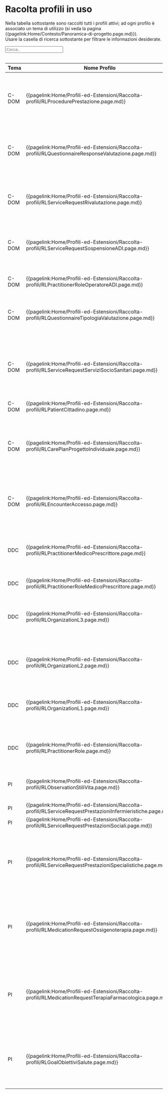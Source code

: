 <html>
  <head>
    <script src="https://ajax.googleapis.com/ajax/libs/jquery/3.6.0/jquery.min.js"></script>
    <script>
      $(document).ready(function () {
        $("#myInput").on("keyup", function () {
          var value = $(this).val().toLowerCase();
          $("#myTable tr").filter(function () {
            $(this).toggle($(this).text().toLowerCase().indexOf(value) > -1);
          });
        });
      });
    </script>
  </head>
  <body>
    <h1>Racolta profili in uso</h1>
    <div>
      <p>
        Nella tabella sottostante sono raccolti tutti i profili attivi; ad ogni
        profilo è associato un tema di utilizzo (si veda la pagina
        {{pagelink:Home/Contesto/Panoramica-di-progetto.page.md}}).
        <br />
        Usare la casella di ricerca sottostante per filtrare le informazioni
        desiderate.
      </p>
      <input id="myInput" type="text" placeholder="Cerca.." />
    </div>
    <br />
    <table>
    <thead>
      <tr>
        <th>Tema</th>
        <th>Nome Profilo</th>
        <th>Descrizione</th>
        <th>Risorsa base</th>
        <th>Link Simplifier</th>
      </tr>
    </thead>
    <tbody id="myTable">
      <tr>
        <td>C-DOM</td>
        <td>{{pagelink:Home/Profili-ed-Estensioni/Raccolta-profili/RLProcedurePrestazione.page.md}}</td>
        <td>Profilo contentente il dettaglio di una prestazione erogata al paziente in qualsiasi setting assistenziale</td>
        <td><a href="http://hl7.org/fhir/R4/procedure.html">Procedure</a></td>
        <td>{{link:https://fhir.siss.regione.lombardia.it/StructureDefinition/RLProcedurePrestazione}}</td>
      </tr>
      <tr>
        <td>C-DOM</td>
        <td>{{pagelink:Home/Profili-ed-Estensioni/Raccolta-profili/RLQuestionnaireResponseValutazione.page.md}}</td>
        <td>Profilo volto a mostrare il dettaglio delle risposte ai quesiti della valutazione alla quale il paziente è stato sottoposto</td>
        <td><a href="http://hl7.org/fhir/R4/questionnaireresponse.html">QuestionnaireResponse</a></td>
        <td>{{link:https://fhir.siss.regione.lombardia.it/StructureDefinition/RLQuestionnaireResponseValutazione}}</td>
      </tr>
      <tr>
        <td>C-DOM</td>
        <td>{{pagelink:Home/Profili-ed-Estensioni/Raccolta-profili/RLServiceRequestRivalutazione.page.md}}</td>
        <td>Profilo volto a notificare la necessità di una rivalutazione di un paziente in ricovero domiciliare</td>
        <td><a href="http://hl7.org/fhir/R4/servicerequest.html">ServiceRequest</a></td>
        <td>{{link:https://fhir.siss.regione.lombardia.it/StructureDefinition/RLServiceRequestRivalutazione}}</td>
      </tr>
      <tr>
        <td>C-DOM</td>
        <td>{{pagelink:Home/Profili-ed-Estensioni/Raccolta-profili/RLServiceRequestSospensioneADI.page.md}}</td>
        <td>Profilo che descrive i dettagli della sospensione temporanea del ricovero domiciliare di un paziente</td>
        <td><a href="http://hl7.org/fhir/R4/servicerequest.html">ServiceRequest</a></td>
        <td>{{link:https://fhir.siss.regione.lombardia.it/StructureDefinition/RLServiceRequestSospensioneADI}}</td>
      </tr>
      <tr>
        <td>C-DOM</td>
        <td>{{pagelink:Home/Profili-ed-Estensioni/Raccolta-profili/RLPractitionerRoleOperatoreADI.page.md}}</td>
        <td>Profilo contentente le tipologie di operatori ADI</td>
        <td><a href="http://hl7.org/fhir/R4/practitionerrole.html">PractitionerRole</a></td>
        <td>{{link:https://fhir.siss.regione.lombardia.it/StructureDefinition/RLPractitionerRoleOperatoreADI}}</td>
      </tr>
      <tr>
        <td>C-DOM</td>
        <td>{{pagelink:Home/Profili-ed-Estensioni/Raccolta-profili/RLQuestionnaireTipologiaValutazione.page.md}}</td>
        <td>Profilo volto a descrivere la tipologia della valutazione al quale il paziente è stato sottoposto</td>
        <td><a href="http://hl7.org/fhir/R4/questionnaire.html">Questionnaire</a></td>
        <td>{{link:https://fhir.siss.regione.lombardia.it/StructureDefinition/RLQuestionnaireTipologiaValutazione}}</td>
      </tr>
      <tr>
        <td>C-DOM</td>
        <td>{{pagelink:Home/Profili-ed-Estensioni/Raccolta-profili/RLServiceRequestServiziSocioSanitari.page.md}}</td>
        <td>Profilo volto a contenere le informazioni riguardo il servizio sociosanitario da attivare ad un cittadino nell’ambito del suo progetto individuale</td>
        <td><a href="http://hl7.org/fhir/R4/servicerequest.html">ServiceRequest</a></td>
        <td>{{link:https://fhir.siss.regione.lombardia.it/StructureDefinition/RLServiceRequestServiziSocioSanitari}}</td>
      </tr>
      <tr>
        <td>C-DOM</td>
        <td>{{pagelink:Home/Profili-ed-Estensioni/Raccolta-profili/RLPatientCittadino.page.md}}</td>
        <td>Dettagli anagrafici del cittadino</td>
        <td><a href="http://hl7.org/fhir/R4/patient.html">Patient</a></td>
        <td>{{link:https://fhir.siss.regione.lombardia.it/StructureDefinition/RLPatientCittadino}}</td>
      </tr>
      <tr>
        <td>C-DOM</td>
        <td>{{pagelink:Home/Profili-ed-Estensioni/Raccolta-profili/RLCarePlanProgettoIndividuale.page.md}}</td>
        <td>Profilo contenente tutte le attività e le informazioni definite in un progetto individuale di un cittadino redatto sul Sistema di Gestione Digitale del Territorio</td>
        <td><a href="http://hl7.org/fhir/R4/careplan.html">CarePlan</a></td>
        <td>{{link:https://fhir.siss.regione.lombardia.it/StructureDefinition/RLCarePlanProgettoIndividuale}}</td>
      </tr>
      <tr>
        <td>C-DOM</td>
        <td>{{pagelink:Home/Profili-ed-Estensioni/Raccolta-profili/RLEncounterAccesso.page.md}}</td>
        <td>Profilo volto a descrivere i dettagli dell’accesso del cittadino alla struttura di prossimità</td>
        <td><a href="http://hl7.org/fhir/R4/encounter.html">Encounter</a></td>
        <td>{{link:https://fhir.siss.regione.lombardia.it/StructureDefinition/RLEncounterAccesso}}</td>
      </tr>
      <tr>
        <td>DDC</td>
        <td>{{pagelink:Home/Profili-ed-Estensioni/Raccolta-profili/RLPractitionerMedicoPrescrittore.page.md}}</td>
        <td>Profilo che contiene l’anagrafica dei medici prescrittori della Regione Lombardia destinatari di ricettari RUR</td>
        <td><a href="http://hl7.org/fhir/R4/practitioner.html">Practitioner</a></td>
        <td>{{link:https://fhir.siss.regione.lombardia.it/StructureDefinition/RLPractitionerMedicoPrescrittore}}</td>
      </tr>
      <tr>
        <td>DDC</td>
        <td>{{pagelink:Home/Profili-ed-Estensioni/Raccolta-profili/RLPractitionerRoleMedicoPrescrittore.page.md}}</td>
        <td>(missing)</td>
        <td><a href="http://hl7.org/fhir/R4/practitionerrole.html">PractitionerRole</a></td>
        <td>{{link:https://fhir.siss.regione.lombardia.it/StructureDefinition/RLPractitionerRoleMedicoPrescrittore}}</td>
      </tr>
      <tr>
        <td>DDC</td>
        <td>{{pagelink:Home/Profili-ed-Estensioni/Raccolta-profili/RLOrganizationL3.page.md}}</td>
        <td>Profilo che descrive un reparto appartenente ad una struttura di ricovero identificata da un codice L2</td>
        <td><a href="http://hl7.org/fhir/R4/organization.html">Organization</a></td>
        <td>{{link:https://fhir.siss.regione.lombardia.it/StructureDefinition/RLOrganizationL3}}</td>
      </tr>
      <tr>
        <td>DDC</td>
        <td>{{pagelink:Home/Profili-ed-Estensioni/Raccolta-profili/RLOrganizationL2.page.md}}</td>
        <td>Profilo che descrive un’unità d’offerta identificata univocamente da un codice L2</td>
        <td><a href="http://hl7.org/fhir/R4/organization.html">Organization</a></td>
        <td>{{link:https://fhir.siss.regione.lombardia.it/StructureDefinition/RLOrganizationL2}}</td>
      </tr>
      <tr>
        <td>DDC</td>
        <td>{{pagelink:Home/Profili-ed-Estensioni/Raccolta-profili/RLOrganizationL1.page.md}}</td>
        <td>Profilo che descrive una struttura o un ente identificato univocamente da un codice di ente L1</td>
        <td><a href="http://hl7.org/fhir/R4/organization.html">Organization</a></td>
        <td>{{link:https://fhir.siss.regione.lombardia.it/StructureDefinition/RLOrganizationL1}}</td>
      </tr>
      <tr>
        <td>DDC</td>
        <td>{{pagelink:Home/Profili-ed-Estensioni/Raccolta-profili/RLPractitionerRole.page.md}}</td>
        <td>Risorsa che raccoglie i ruoli e le qualifiche di un determinato medico prescrittore</td>
        <td><a href="http://hl7.org/fhir/R4/practitionerrole.html">PractitionerRole</a></td>
        <td>{{link:https://fhir.siss.regione.lombardia.it/StructureDefinition/RLPractitionerRole}}</td>
      </tr>
      <tr>
        <td>PI</td>
        <td>{{pagelink:Home/Profili-ed-Estensioni/Raccolta-profili/RLObservationStiliVita.page.md}}</td>
        <td>Profilo volto a descrivere le osservazioni sugli stili di vita del paziente</td>
        <td><a href="http://hl7.org/fhir/R4/observation.html">Observation</a></td>
        <td>{{link:https://fhir.siss.regione.lombardia.it/StructureDefinition/RLObservationStiliVita}}</td>
      </tr>
      <tr>
        <td>PI</td>
        <td>{{pagelink:Home/Profili-ed-Estensioni/Raccolta-profili/RLServiceRequestPrestazioniInfermieristiche.page.md}}</td>
        <td>(missing)</td>
        <td><a href="http://hl7.org/fhir/R4/servicerequest.html">ServiceRequest</a></td>
        <td>{{link:https://fhir.siss.regione.lombardia.it/StructureDefinition/RLServiceRequestPrestazioniInfermieristiche}}</td>
      </tr>
      <tr>
        <td>PI</td>
        <td>{{pagelink:Home/Profili-ed-Estensioni/Raccolta-profili/RLServiceRequestPrestazioniSociali.page.md}}</td>
        <td>(missing)</td>
        <td><a href="http://hl7.org/fhir/R4/servicerequest.html">ServiceRequest</a></td>
        <td>{{link:https://fhir.siss.regione.lombardia.it/StructureDefinition/RLServiceRequestPrestazioniSociali}}</td>
      </tr>
      <tr>
        <td>PI</td>
        <td>{{pagelink:Home/Profili-ed-Estensioni/Raccolta-profili/RLServiceRequestPrestazioniSpecialistiche.page.md}}</td>
        <td>Profilo volto a contenere i dettagli una prestazione specialistica e/o diagnostica definita nell’ambito di un progetto individuale di un cittadino</td>
        <td><a href="http://hl7.org/fhir/R4/servicerequest.html">ServiceRequest</a></td>
        <td>{{link:https://fhir.siss.regione.lombardia.it/StructureDefinition/RLServiceRequestPrestazioniSpecialistiche}}</td>
      </tr>
      <tr>
        <td>PI</td>
        <td>{{pagelink:Home/Profili-ed-Estensioni/Raccolta-profili/RLMedicationRequestOssigenoterapia.page.md}}</td>
        <td>Profilo volto a contenere le indicazioni riguardo un’ossigenoterapia prescritta al cittadino all’interno del suo progetto individuale</td>
        <td><a href="http://hl7.org/fhir/R4/medicationrequest.html">MedicationRequest</a></td>
        <td>{{link:https://fhir.siss.regione.lombardia.it/StructureDefinition/RLMedicationRequestOssigenoterapia}}</td>
      </tr>
      <tr>
        <td>PI</td>
        <td>{{pagelink:Home/Profili-ed-Estensioni/Raccolta-profili/RLMedicationRequestTerapiaFarmacologica.page.md}}</td>
        <td>Profilo volto a contenere le indicazioni riguardo una terapia farmacologica prescritta al cittadino all’interno del suo progetto individuale</td>
        <td><a href="http://hl7.org/fhir/R4/medicationrequest.html">MedicationRequest</a></td>
        <td>{{link:https://fhir.siss.regione.lombardia.it/StructureDefinition/RLMedicationRequestTerapiaFarmacologica}}</td>
      </tr>
      <tr>
        <td>PI</td>
        <td>{{pagelink:Home/Profili-ed-Estensioni/Raccolta-profili/RLGoalObiettiviSalute.page.md}}</td>
        <td>Profilo volto a descrivere gli obbiettivi di salute che il paziente deve traguardare sulla base delle attività previste dal progetto individuale (PAI)</td>
        <td><a href="http://hl7.org/fhir/R4/goal.html">Goal</a></td>
        <td>{{link:https://fhir.siss.regione.lombardia.it/StructureDefinition/RLGoalObiettiviSalute}}</td>
      </tr>
    </tbody>
    </table>
  </body>
</html>
